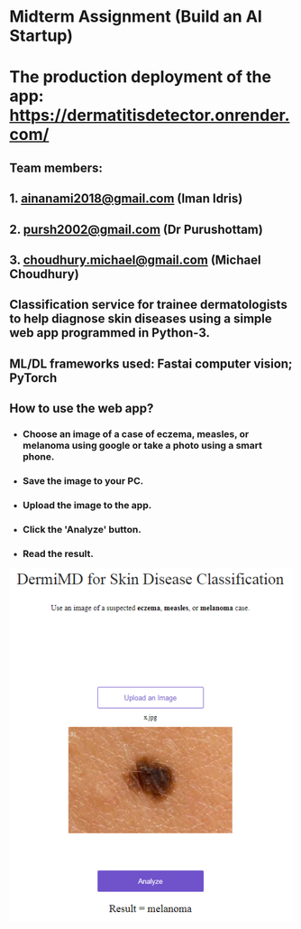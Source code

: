 # Midterm Assignment (Build an AI Startup)

# The production deployment of the app: https://dermatitisdetector.onrender.com/

## Team members: 
## 1. ainanami2018@gmail.com (Iman Idris)
## 2. pursh2002@gmail.com (Dr Purushottam)
## 3. choudhury.michael@gmail.com (Michael Choudhury)

## Classification service for trainee dermatologists to help diagnose skin diseases using a simple web app programmed in Python-3.
## ML/DL frameworks used: Fastai computer vision; PyTorch

## How to use the web app?
- ### Choose an image of a case of eczema, measles, or melanoma using google or take a photo using a smart phone.
- ### Save the image to your PC.
- ### Upload the image to the app.
- ### Click the 'Analyze' button.
- ### Read the result.

![](x.PNG)
